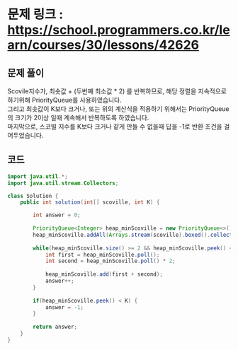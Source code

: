 # 문제 링크 : https://school.programmers.co.kr/learn/courses/30/lessons/42626

## 문제 풀이 
Scovile지수가, 최솟값 + (두번째 최소값 * 2) 를 반복하므로, 해당 정렬을 지속적으로 하기위해 PriorityQueue를 사용하였습니다.<br/>
그리고 최솟값이 K보다 크거나, 또는 위의 계산식을 적용하기 위해서는 PriorityQueue의 크기가 2이상 일때 계속해서 반복하도록 하였습니다.<br/>
마지막으로, 스코빌 지수를 K보다 크거나 같게 만들 수 없을때 답을 -1로 반환 조건을 걸어두었습니다.

## 코드
```java
import java.util.*;
import java.util.stream.Collectors;

class Solution {
    public int solution(int[] scoville, int K) {

        int answer = 0;
        
        PriorityQueue<Integer> heap_minScoville = new PriorityQueue<>();
        heap_minScoville.addAll(Arrays.stream(scoville).boxed().collect(Collectors.toList()));
        
        while(heap_minScoville.size() >= 2 && heap_minScoville.peek() < K) {
            int first = heap_minScoville.poll();
            int second = heap_minScoville.poll() * 2;
            
            heap_minScoville.add(first + second);
            answer++;
        }
        
        if(heap_minScoville.peek() < K) {
            answer = -1;
        }
        
        return answer;
    }
}
```